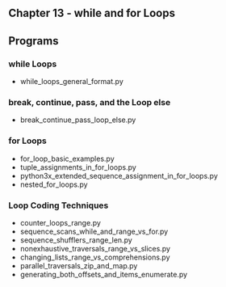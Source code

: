 ## Chapter 13 - while and for Loops

## Programs

### while Loops
* while\_loops\_general\_format.py

### break, continue, pass, and the Loop else
* break\_continue\_pass\_loop\_else.py

### for Loops
* for\_loop\_basic\_examples.py
* tuple\_assignments\_in\_for\_loops.py 
* python3x\_extended\_sequence\_assignment\_in\_for\_loops.py
* nested\_for\_loops.py

### Loop Coding Techniques
* counter\_loops\_range.py
* sequence\_scans\_while\_and\_range\_vs\_for.py
* sequence\_shufflers\_range\_len.py
* nonexhaustive\_traversals\_range\_vs\_slices.py
* changing\_lists\_range\_vs\_comprehensions.py
* parallel\_traversals\_zip\_and\_map.py
* generating\_both\_offsets\_and\_items\_enumerate.py
